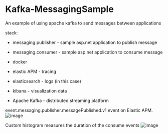 # Kafka-MessagingSample

An example of using apache kafka to send messages between applications

stack:
- messaging.publisher - sample asp.net application to publish message
- messaging.consumer - sample asp.net application to consume message

- docker
- elastic APM - tracing
- elasticsearch - logs (in this case)
- kibana - visualization data
- Apache Kafka - distributed streaming platform

event.messaging.publisher.messagePublished.v1 event on Elastic APM.
![image](https://user-images.githubusercontent.com/17733188/189773129-942cbcc9-e6b1-41f4-b5ff-36a2fb6e265c.png)

Custom histogram measures the duration of the consume events
![image](https://user-images.githubusercontent.com/17733188/193685742-4ef1f80e-7845-4f10-9c99-8c56d549679e.png)
